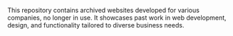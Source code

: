 This repository contains archived websites developed for various companies, no longer in use. It showcases past work in web development, design, and functionality tailored to diverse business needs.
